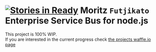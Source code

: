 [![Stories in Ready](https://badge.waffle.io/futjikato/tr-esb.png?label=ready&title=Ready)](https://waffle.io/futjikato/tr-esb)
Moritz `Futjikato` Enterprise Service Bus for node.js 
======

This project is 100% WIP.<br>
If you are interested in the current progress check [the projects waffle.io page](https://waffle.io/futjikato/tr-esb)
